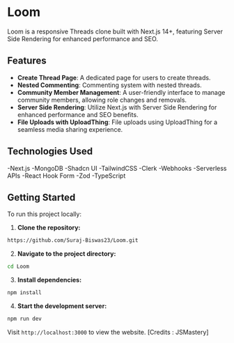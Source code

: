 # Loom

Loom is a responsive Threads clone built with Next.js 14+, featuring Server Side Rendering for enhanced performance and SEO.

## Features

- **Create Thread Page**: A dedicated page for users to create threads.
- **Nested Commenting**: Commenting system with nested threads.
- **Community Member Management**: A user-friendly interface to manage community members, allowing role changes and removals.
- **Server Side Rendering**: Utilize Next.js with Server Side Rendering for enhanced performance and SEO benefits.
- **File Uploads with UploadThing**: File uploads using UploadThing for a seamless media sharing experience.


## Technologies Used

-Next.js
-MongoDB
-Shadcn UI
-TailwindCSS
-Clerk
-Webhooks
-Serverless APIs
-React Hook Form
-Zod
-TypeScript

## Getting Started

To run this project locally:

1. **Clone the repository:**
```bash
https://github.com/Suraj-Biswas23/Loom.git
```
   
2. **Navigate to the project directory:**
```bash
cd Loom
```

3. **Install dependencies:**
```bash
npm install
```

4. **Start the development server:**
```bash
npm run dev
```

Visit `http://localhost:3000` to view the website.
[Credits : JSMastery]
